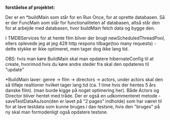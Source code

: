 **forståelse af projektet:**

Der er en *buildMain som står for en Run Once, for at oprette databasen. Så er der FuncMain som står for functionaliteten af databasen, altså står den for at arbejde med databasen, hvor buildMain fetch data og bygge den.

I TMDBServices for at hente film bliver der brugt newScheduledThreadPool, ellers oplevede jeg at jeg 429 http respons tilbage(too many requests) - dette stykke er ikke optimeret, men tager dog ikke lang tid.

OBS: hvis man køre BuildMain skal man opdatere hibernateConfig til at create, hvorimod hvis du køre andre steder fra skal den opdateres til "update"

*BuildMain laver: genre -> film -> directors -> actors, under actors skal den så tilføje realtioner hvilket tager lang tid (ca. 1 time hvis der hentes 5 års danske film). (man burde kigge på noget optimering her).
Både Actors og Director bliver hentet med tråde.
Der er også en udkommenteret metode - saveTestDataAsJson(den er lavet på "2 pages" indholde) som har været til for at lave testdata som kunne bruges i dao testsne, hvis den "bruges" på ny skal man formodenligt også opdatere testsne.
